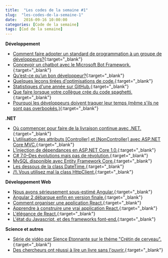 ```yaml
---
title:  "Les codes de la semaine #1"
slug:  "les-codes-de-la-semaine-1"
date:   2016-09-16 10:00:00
categories: [Code de la semaine]
tags: [Cod de la semaine]
---
```


**Développement**

- [Comment faire adopter un standard de programmation à un groupe de développeurs?](https://blog.ndepend.com/developers-adopt-coding-standards/){:target="_blank"}
- [Concevoir un chatbot avec le Microsoft Bot Framework.](https://ankitbko.github.io/2016/08/ChatBot-using-Microsoft-Bot-Framework-Part-1/){:target="_blank"}
- [Qu’est-ce qu’un bon développeur?](https://medium.com/@miket969/great-developers-3f20dbac8900#.n9vw05v30){:target="_blank"}
- [Quelques leçons tirées d'optimisations de code.](https://frenchcoding.com/2016/09/15/quelques-lecons-tirees-doptimisations-de-code/){:target="_blank"}
- [Statistiques d'une année sur GitHub.](https://octoverse.github.com/){:target="_blank"}
- [Que faire lorsque votre collègue crée du code spaghetti.](https://blog.ndepend.com/colleague-creates-spaghetti-code/){:target="_blank"}
- [Pourquoi les développeurs doivent traquer leur temps (même s'ils ne sont pas overbookés.)](https://simpleprogrammer.com/2016/09/14/why-programmers-should-track-their-time/){:target="_blank"}

**.NET**

- [Où commencer pour faire de la livraison continue avec .NET.](https://dzone.com/articles/continuous-delivery-with-net){:target="_blank"}
- [L’utilisation des attributs [Controller] et [NonController] avec ASP.NET Core MVC.](http://www.strathweb.com/2016/09/controller-and-noncontroller-attributes-in-asp-net-core-mvc/){:target="_blank"}
- [L’injection de dépendances en ASP.NET Core 1.0.](http://www.strathweb.com/2016/09/controller-and-noncontroller-attributes-in-asp-net-core-mvc/){:target="_blank"}
- [C# 7.0–Des évolutions mais pas de révolution.](http://www.e-naxos.com/Blog/post/C-70-Des-evolutions-mais-pas-de-revolution.aspx){:target="_blank"}
- [MySQL disponible avec Entity Framework Core.](https://docs.efproject.net/en/latest/providers/mysql/index.html){:target="_blank"}
- [Les dessous de la class DateTime.](http://aakinshin.net/en/blog/dotnet/datetime/){:target="_blank"}
- [/!\ Vous utilisez mal la class HttpClient.](http://aspnetmonsters.com/2016/08/2016-08-27-httpclientwrong/){:target="_blank"}

**Développement Web**

- [Nous avons sérieusement sous-estimé Angular.](http://developer.telerik.com/featured/you-have-seriously-underestimated-angular/){:target="_blank"}
- [Angular 2 débarque enfin en version finale.](http://www.nextinpact.com/news/101387-developpement-angular-2-debarque-enfin-en-version-finale.htm){:target="_blank"}
- [Comment organiser une application React.](https://www.smashingmagazine.com/2016/09/how-to-scale-react-applications/){:target="_blank"}
- [Apprendre à construire une vrai application React.](http://academy.plot.ly/?utm_campaign=React%2BNewsletter&utm_medium=web&utm_source=React_Newsletter_43#react){:target="_blank"}
- [L'élégance de React.](https://medium.com/javascript-inside/the-elegance-of-react-ebc21a2dcd19#.2a5j8hy65){:target="_blank"}
- [L'état du Javascript, et des frameworks font-end.](https://medium.com/@sachagreif/the-state-of-javascript-front-end-frameworks-1a2d8a61510#.77fm9vgju){:target="_blank"}

**Science et autres**

- [Série de vidéo par Sience Etonnante sur le théme "Crétin de cerveau".](https://www.youtube.com/playlist?list=PLxzM9a5lhAumFRpcigmGY1QLDYxb4-P2B){:target="_blank"}
- [Des chercheurs ont réussi à lire un livre sans l'ouvrir.](http://mashable.france24.com/tech-business/20160912-mit-livre-ferme-optique){:target="_blank"}
